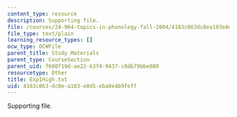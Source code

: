 ```yaml
---
content_type: resource
description: Supporting file.
file: /courses/24-964-topics-in-phonology-fall-2004/4183c863dc8ea103e8d5eba8e4b9feff_Exp1High.txt
file_type: text/plain
learning_resource_types: []
ocw_type: OCWFile
parent_title: Study Materials
parent_type: CourseSection
parent_uid: f600f19d-ae22-b3f4-9437-c8db79bbe880
resourcetype: Other
title: Exp1High.txt
uid: 4183c863-dc8e-a103-e8d5-eba8e4b9feff
---
```

Supporting file.

